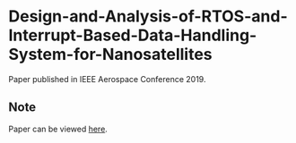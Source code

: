 # Design-and-Analysis-of-RTOS-and-Interrupt-Based-Data-Handling-System-for-Nanosatellites
Paper published in IEEE Aerospace Conference 2019.
## Note
Paper can be viewed [here](https://ieeexplore.ieee.org/document/8742184).
